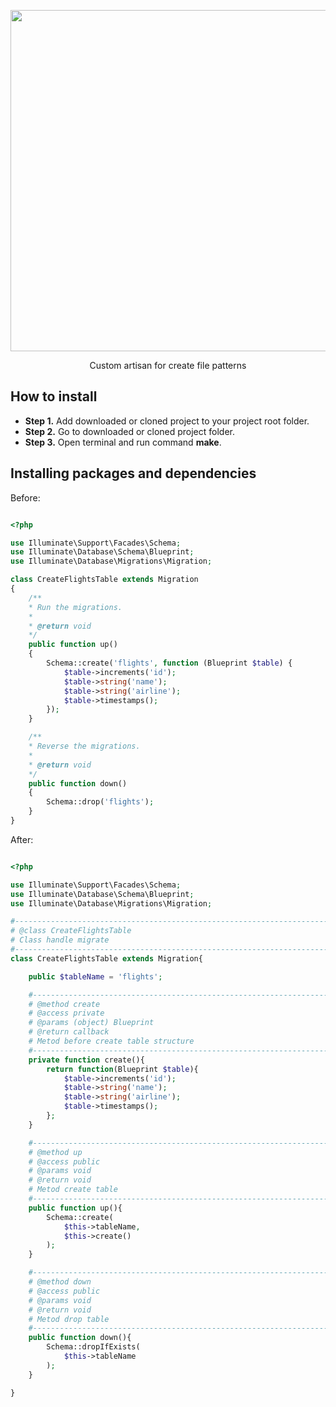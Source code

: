 <p align="center">
    <img src="http://www.cloudways.com/blog/wp-content/uploads/Create-Custom-Artisan-Commands-with-Laravel-Banner.jpg" width="546">
</p>

<p align="center">
    Custom artisan for create file patterns
</p>


## How to install

* **Step 1.** Add downloaded or cloned project to your project root folder.
* **Step 2.** Go to downloaded or cloned project folder.
* **Step 3.** Open terminal and run command **make**.


## Installing packages and dependencies

Before:

```php

<?php

use Illuminate\Support\Facades\Schema;
use Illuminate\Database\Schema\Blueprint;
use Illuminate\Database\Migrations\Migration;

class CreateFlightsTable extends Migration
{
    /**
    * Run the migrations.
    *
    * @return void
    */
    public function up()
    {
        Schema::create('flights', function (Blueprint $table) {
            $table->increments('id');
            $table->string('name');
            $table->string('airline');
            $table->timestamps();
        });
    }

    /**
    * Reverse the migrations.
    *
    * @return void
    */
    public function down()
    {
        Schema::drop('flights');
    }
}

```

After:

```php

<?php

use Illuminate\Support\Facades\Schema;
use Illuminate\Database\Schema\Blueprint;
use Illuminate\Database\Migrations\Migration;

#-------------------------------------------------------------------------------
# @class CreateFlightsTable
# Class handle migrate
#-------------------------------------------------------------------------------
class CreateFlightsTable extends Migration{

    public $tableName = 'flights';

    #---------------------------------------------------------------------------
    # @method create
    # @access private
    # @params (object) Blueprint
    # @return callback
    # Metod before create table structure
    #---------------------------------------------------------------------------
    private function create(){
        return function(Blueprint $table){
            $table->increments('id');
            $table->string('name');
            $table->string('airline');
            $table->timestamps();
        };
    }

    #---------------------------------------------------------------------------
    # @method up
    # @access public
    # @params void
    # @return void
    # Metod create table
    #---------------------------------------------------------------------------
    public function up(){
        Schema::create(
            $this->tableName,
            $this->create()
        );
    }

    #---------------------------------------------------------------------------
    # @method down
    # @access public
    # @params void
    # @return void
    # Metod drop table
    #---------------------------------------------------------------------------
    public function down(){
        Schema::dropIfExists(
            $this->tableName
        );
    }

}

```
